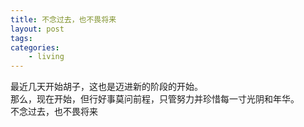 ```yaml
---
title: 不念过去，也不畏将来
layout: post
tags:
categories:
    - living
---
```


最近几天开始胡子，这也是迈进新的阶段的开始。   
那么，现在开始，但行好事莫问前程，只管努力并珍惜每一寸光阴和年华。   
不念过去，也不畏将来


